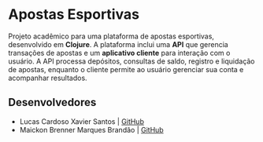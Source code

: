 # Apostas Esportivas

Projeto acadêmico para uma plataforma de apostas esportivas, desenvolvido em **Clojure**. A plataforma inclui uma **API** que gerencia transações de apostas e um **aplicativo cliente** para interação com o usuário. A API processa depósitos, consultas de saldo, registro e liquidação de apostas, enquanto o cliente permite ao usuário gerenciar sua conta e acompanhar resultados.

## Desenvolvedores
* Lucas Cardoso Xavier Santos | [GitHub](https://github.com/Luccs3003)
* Maickon Brenner Marques Brandão | [GitHub](https://github.com/MaickonBrenner)
